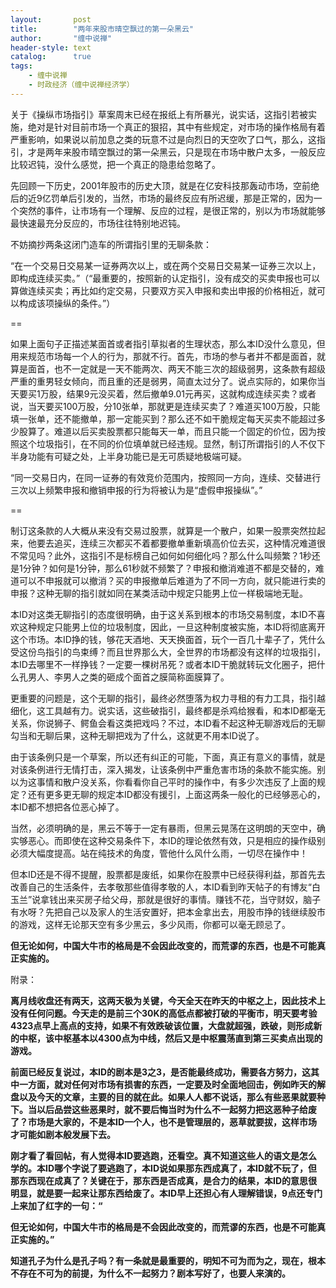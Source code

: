 ```yaml
---
layout:       post
title:        "两年来股市晴空飘过的第一朵黑云"
author:       "缠中说禅"
header-style: text
catalog:      true
tags:
    - 缠中说禅
    - 时政经济（缠中说禅经济学）
---
```


关于《操纵市场指引》草案周末已经在报纸上有所暴光，说实话，这指引若被实施，绝对是针对目前市场一个真正的狠招，其中有些规定，对市场的操作格局有着严重影响，如果说以前加息之类的玩意不过是向烈日的天空吹了口气，那么，这指引，才是两年来股市晴空飘过的第一朵黑云，只是现在市场中散户太多，一般反应比较迟钝，没什么感觉，把一个真正的隐患给忽略了。



先回顾一下历史，2001年股市的历史大顶，就是在亿安科技那轰动市场，空前绝后的近9亿罚单后引发的，当然，市场的最终反应有所迟缓，那是正常的，因为一个突然的事件，让市场有一个理解、反应的过程，是很正常的，别以为市场就能够最快速最充分反应的，市场往往特别地迟钝。



不妨摘抄两条这闭门造车的所谓指引里的无聊条款：



“在一个交易日交易某一证券两次以上，或在两个交易日交易某一证券三次以上，即构成连续买卖。”（“最重要的，按照新的认定指引，没有成交的买卖申报也可以算做连续买卖；再比如约定交易，只要双方买入申报和卖出申报的价格相近，就可以构成该项操纵的条件。”）

==

如果上面句子正描述某面首或者指引草拟者的生理状态，那么本ID没什么意见，但用来规范市场每一个人的行为，那就不行。首先，市场的参与者并不都是面首，就算是面首，也不一定就是一天不能两次、两天不能三次的超级弱男，这条款有超级严重的重男轻女倾向，而且重的还是弱男，简直太过分了。说点实际的，如果你当天要买1万股，结果9元没买着，然后撤单9.01元再买，这就构成连续买卖？或者说，当天要买100万股，分10张单，那就更是连续买卖了？难道买100万股，只能填一张单，还不能撤单，那一定能买到？那么还不如干脆规定每天买卖不能超过多少股算了。难道以后买卖股票都只能每天一单，而且只能一个固定的价位，因为按照这个垃圾指引，在不同的价位填单就已经违规。显然，制订所谓指引的人不仅下半身功能有可疑之处，上半身功能已是无可质疑地极端可疑。



“同一交易日内，在同一证券的有效竞价范围内，按照同一方向，连续、交替进行三次以上频繁申报和撤销申报的行为将被认为是“虚假申报操纵”。”

==

制订这条款的人大概从来没有交易过股票，就算是一个散户，如果一股票突然拉起来，他要去追买，连续三次都买不着都要撤单重新填高价位去买，这种情况难道很不常见吗？此外，这指引不是标榜自己如何如何细化吗？那么什么叫频繁？1秒还是1分钟？如何是1分钟，那么61秒就不频繁了？申报和撤消难道不都是交替的，难道可以不申报就可以撤消？买的申报撤单后难道为了不同一方向，就只能进行卖的申报？这种无聊的指引就如同在某类活动中规定只能男上位一样极端地无耻。



本ID对这类无聊指引的态度很明确，由于这关系到根本的市场交易制度，本ID不喜欢这种规定只能男上位的垃圾制度，因此，一旦这种制度被实施，本ID将彻底离开这个市场。本ID挣的钱，够花天酒地、天天换面首，玩个一百几十辈子了，凭什么受这份鸟指引的鸟束缚？而且世界那么大，全世界的市场都没有这样的垃圾指引，本ID去哪里不一样挣钱？一定要一棵树吊死？或者本ID干脆就转玩文化圈子，把什么孔男人、李男人之类的砸成个面首之膜简称面膜算了。 



更重要的问题是，这个无聊的指引，最终必然堕落为权力寻租的有力工具，指引越细化，这工具越有力。说实话，这些破指引，最终都是杀鸡给猴看，和本ID都毫无关系，你说狮子、鳄鱼会看这类把戏吗？不过，本ID看不起这种无聊游戏后的无聊勾当和无聊后果，这种无聊把戏为了什么，这就更不用本ID说了。



由于该条例只是一个草案，所以还有纠正的可能，下面，真正有意义的事情，就是对该条例进行无情打击，深入揭发，让该条例中严重危害市场的条款不能实施。别以为这事情和散户没关系，你看看你自己平时的操作中，有多少次违反了上面的规定？还有更多更无聊的规定本ID都没有援引，上面这两条一般化的已经够恶心的，本ID都不想把各位恶心掉了。



当然，必须明确的是，黑云不等于一定有暴雨，但黑云晃荡在这明朗的天空中，确实够恶心。而即使在这种交易条件下，本ID的理论依然有效，只是相应的操作级别必须大幅度提高。站在纯技术的角度，管他什么风什么雨，一切尽在操作中！



但本ID还是不得不提醒，股票都是废纸，如果你在股票中已经获得利益，那首先去改善自己的生活条件，去孝敬那些值得孝敬的人，本ID看到昨天帖子的有博友“白玉兰”说拿钱出来买房子给父母，那就是很好的事情。赚钱不花，当守财奴，脑子有水呀？先把自己以及家人的生活安置好，把本金拿出去，用股市挣的钱继续股市的游戏，这样无论那天空有多少黑云，多少风雨，你都可以毫无顾忌了。



**但无论如何，中国大牛市的格局是不会因此改变的，而荒谬的东西，也是不可能真正实施的。**



附录：



**离月线收盘还有两天，这两天极为关键，今天全天在昨天的中枢之上，因此技术上没有任何问题。今天走的是前三个30K的高低点都被打破的平衡市，明天要考验4323点早上高点的支持，如果不有效跌破该位置，大盘就超强，跌破，则形成新的中枢，该中枢基本以4300点为中线，然后又是中枢震荡直到第三买卖点出现的游戏。**



**前面已经反复说过，本ID的剧本是3之3，是否能最终成功，需要各方努力，这其中一方面，就对任何对市场有损害的东西，一定要及时全面地回击，例如昨天的解盘以及今天的文章，主要的目的就在此。如果人人都不说话，那么有些恶果就要种下。当以后品尝这些恶果时，就不要后悔当时为什么不一起努力把这恶种子给废了？市场是大家的，不是本ID一个人，也不是管理层的，恶草就要拔，这样市场才可能如剧本般发展下去。**



**刚才看了看回帖，有人觉得本ID要逃跑，还看空。真不知道这些人的语文是怎么学的。本ID哪个字说了要逃跑了，本ID说如果那东西成真了，本ID就不玩了，但那东西现在成真了？关键在于，那东西是否成真，是合力的结果，本ID的意思很明显，就是要一起来让那东西给废了。本ID早上还担心有人理解错误，9点还专门上来加了红字的一句：“**

**但无论如何，中国大牛市的格局是不会因此改变的，而荒谬的东西，也是不可能真正实施的。”**



**知道孔子为什么是孔子吗？有一条就是最重要的，明知不可为而为之，现在，根本不存在不可为的前提，为什么不一起努力？剧本写好了，也要人来演的。**
